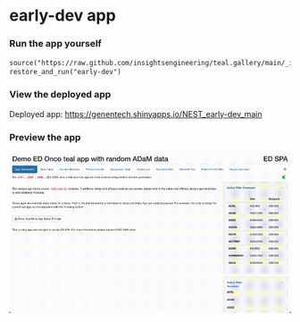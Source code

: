 
<!-- Generated by app_readme_template.Rmd and generate_app_readme.R: do not edit by hand-->

# early-dev app

### Run the app yourself

    source("https://raw.github.com/insightsengineering/teal.gallery/main/_internal/utils/sourceme.R")
    restore_and_run("early-dev")

### View the deployed app

Deployed app: <https://genentech.shinyapps.io/NEST_early-dev_main>

### Preview the app

![](../_internal/quarto/assets/img/early-dev.gif)<!-- -->
